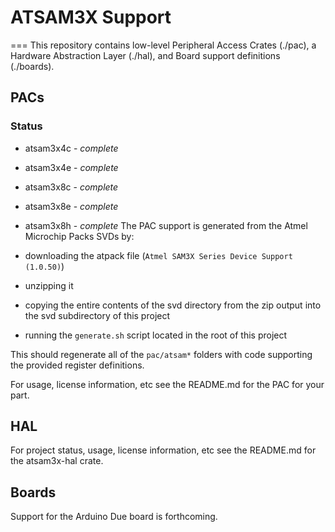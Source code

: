 # ATSAM3X Support
===
This repository contains low-level Peripheral Access Crates (./pac), a
Hardware Abstraction Layer (./hal), and Board support definitions (./boards).

## PACs

### Status

* atsam3x4c - *complete*
* atsam3x4e - *complete*
* atsam3x8c - *complete*
* atsam3x8e - *complete*
* atsam3x8h - *complete*
The PAC support is generated from the Atmel Microchip Packs SVDs by:

* downloading the atpack file (`Atmel SAM3X Series Device Support (1.0.50)`)
* unzipping it
* copying the entire contents of the svd directory from the zip output into
  the svd subdirectory of this project
* running the `generate.sh` script located in the root of this project

This should regenerate all of the `pac/atsam*` folders with code supporting
the provided register definitions.

For usage, license information, etc see the README.md for the PAC for your part.

## HAL

For project status, usage, license information, etc see the README.md for the
atsam3x-hal crate.

## Boards

Support for the Arduino Due board is forthcoming.


